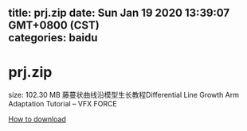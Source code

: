
title: prj.zip
date: Sun Jan 19 2020 13:39:07 GMT+0800 (CST)    
categories: baidu
---

# prj.zip
size: 102.30 MB
 藤蔓状曲线沿模型生长教程Differential Line Growth Arm Adaptation Tutorial – VFX FORCE
 

[How to download](https://bpcam.bemobtrk.com/go/2ceec3aa-1ca2-46d6-b9ff-aaa5c184517c?jno=2986)